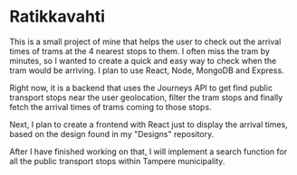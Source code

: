 # Ratikkavahti
This is a small project of mine that helps the user to check out the arrival times of trams at the 4 nearest stops to them. I often miss the tram by minutes, so I wanted to create a quick and easy way to check when the tram would be arriving. I plan to use React, Node, MongoDB and Express. 

Right now, it is a backend that uses the Journeys API to get find public transport stops near the user geolocation, filter the tram stops and finally fetch the arrival times of trams coming to those stops.

Next, I plan to create a frontend with React just to display the arrival times, based on the design found in my "Designs" repository.

After I have finished working on that, I will implement a search function for all the public transport stops within Tampere municipality.
